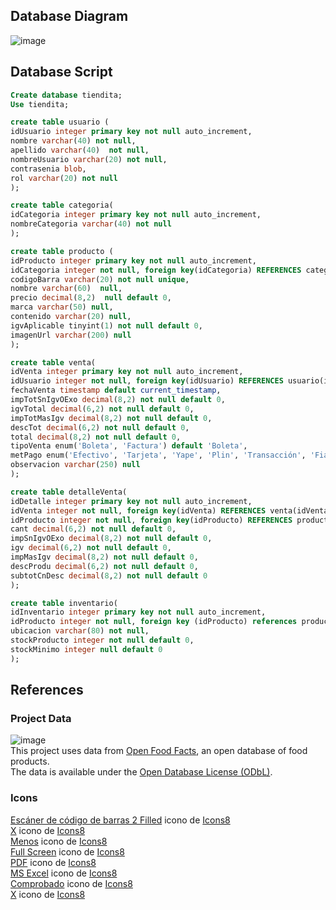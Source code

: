 ## Database Diagram

![image](https://github.com/user-attachments/assets/a50bf933-d42a-4fab-97c9-ce325537d2ba)

## Database Script
```sql
Create database tiendita;
Use tiendita;

create table usuario (
idUsuario integer primary key not null auto_increment,
nombre varchar(40) not null,
apellido varchar(40)  not null,
nombreUsuario varchar(20) not null,
contrasenia blob,
rol varchar(20) not null
);

create table categoria(
idCategoria integer primary key not null auto_increment,
nombreCategoria varchar(40) not null
);

create table producto (
idProducto integer primary key not null auto_increment,
idCategoria integer not null, foreign key(idCategoria) REFERENCES categoria(idCategoria) ON DELETE CASCADE ON UPDATE CASCADE,
codigoBarra varchar(20) not null unique,
nombre varchar(60)  null,
precio decimal(8,2)  null default 0,
marca varchar(50) null,
contenido varchar(20) null,
igvAplicable tinyint(1) not null default 0,
imagenUrl varchar(200) null
);

create table venta(
idVenta integer primary key not null auto_increment,
idUsuario integer not null, foreign key(idUsuario) REFERENCES usuario(idUsuario) ON DELETE CASCADE ON UPDATE CASCADE,
fechaVenta timestamp default current_timestamp,
impTotSnIgvOExo decimal(8,2) not null default 0,
igvTotal decimal(6,2) not null default 0,
impTotMasIgv decimal(8,2) not null default 0,
descTot decimal(6,2) not null default 0,
total decimal(8,2) not null default 0,
tipoVenta enum('Boleta', 'Factura') default 'Boleta',
metPago enum('Efectivo', 'Tarjeta', 'Yape', 'Plin', 'Transacción', 'Fiado') not null default 'Efectivo',
observacion varchar(250) null
);

create table detalleVenta(
idDetalle integer primary key not null auto_increment,
idVenta integer not null, foreign key(idVenta) REFERENCES venta(idVenta) ON DELETE CASCADE ON UPDATE CASCADE,
idProducto integer not null, foreign key(idProducto) REFERENCES producto(idProducto) ON DELETE CASCADE ON UPDATE CASCADE, 
cant decimal(6,2) not null default 0,
impSnIgvOExo decimal(8,2) not null default 0,
igv decimal(6,2) not null default 0,
impMasIgv decimal(8,2) not null default 0,
descProdu decimal(6,2) not null default 0,
subtotCnDesc decimal(8,2) not null default 0
);

create table inventario(
idInventario integer primary key not null auto_increment,
idProducto integer not null, foreign key (idProducto) references producto(idProducto) ON DELETE CASCADE ON UPDATE CASCADE,
ubicacion varchar(80) not null, 
stockProducto integer not null default 0,
stockMinimo integer null default 0
);

```
## References
### Project Data
![image](https://github.com/user-attachments/assets/cc4e79c0-06fc-438f-94c9-d0495c1a62a9)
<br/>
This project uses data from [Open Food Facts](https://world.openfoodfacts.org), an open database of food products.  
The data is available under the [Open Database License (ODbL)](https://opendatacommons.org/licenses/odbl/).  

### Icons
<a target="_blank" href="https://icons8.com/icon/32244/barcode-reader">Escáner de código de barras 2 Filled</a> icono de <a target="_blank" href="https://icons8.com">Icons8</a> </br>
<a target="_blank" href="https://icons8.com/icon/6483/multiply">X</a> icono de <a target="_blank" href="https://icons8.com">Icons8</a></br>
<a target="_blank" href="https://icons8.com/icon/85458/minus">Menos</a> icono de <a target="_blank" href="https://icons8.com">Icons8</a></br>
<a target="_blank" href="https://icons8.com/icon/38033/full-screen">Full Screen</a> icono de <a target="_blank" href="https://icons8.com">Icons8</a></br>
<a target="_blank" href="https://icons8.com/icon/10421/pdf">PDF</a> icono de <a target="_blank" href="https://icons8.com">Icons8</a></br>
<a target="_blank" href="https://icons8.com/icon/11594/microsoft-excel">MS Excel</a> icono de <a target="_blank" href="https://icons8.com">Icons8</a></br>
<a target="_blank" href="https://icons8.com/icon/63262/checkmark">Comprobado</a> icono de <a target="_blank" href="https://icons8.com">Icons8</a></br>
<a target="_blank" href="https://icons8.com/icon/rmf1Fvj5nBib/close-window">X</a> icono de <a target="_blank" href="https://icons8.com">Icons8</a></br>
